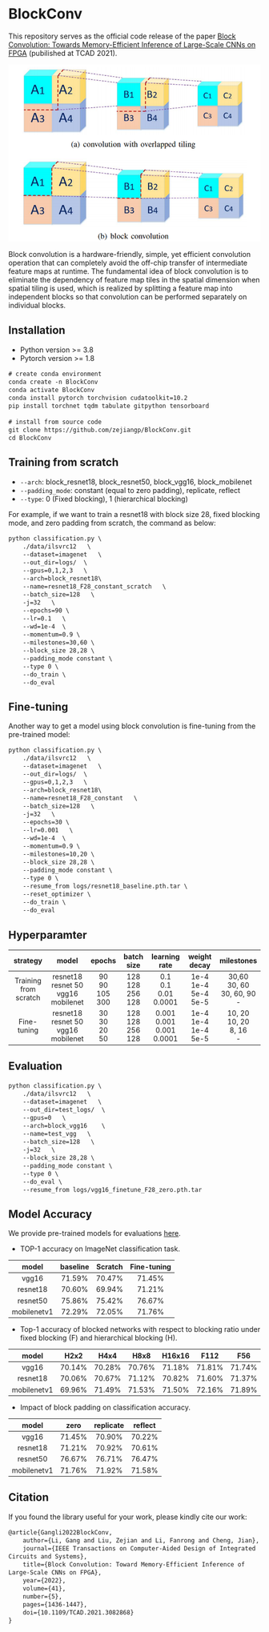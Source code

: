 # BlockConv
This repository serves as the official code release of the paper [Block Convolution: Towards Memory-Efficient Inference of Large-Scale CNNs on FPGA](https://ieeexplore.ieee.org/document/9438668) (pubilished at TCAD 2021).

<div align=center>
<img src=block_convolution.png>
</div>

Block convolution is a hardware-friendly, simple, yet efficient convolution operation that can completely avoid the off-chip transfer of intermediate feature maps at runtime. The fundamental idea of block convolution is to eliminate the dependency of feature map tiles in the spatial dimension when spatial tiling is used, which is realized by splitting a feature map into independent blocks so that convolution can be performed separately on individual blocks.

## Installation

* Python version >= 3.8
* Pytorch version >= 1.8

```
# create conda environment
conda create -n BlockConv 
conda activate BlockConv
conda install pytorch torchvision cudatoolkit=10.2
pip install torchnet tqdm tabulate gitpython tensorboard

# install from source code
git clone https://github.com/zejiangp/BlockConv.git
cd BlockConv
```

## Training from scratch
* `--arch`: block_resnet18, block_resnet50, block_vgg16, block_mobilenet
* `--padding_mode`: constant (equal to zero padding), replicate, reflect
* `--type`: 0 (Fixed blocking), 1 (hierarchical blocking)

For example, if we want to train a resnet18 with block size 28, fixed blocking mode, and zero padding from scratch, the command as below:
```
python classification.py \
    ./data/ilsvrc12   \
    --dataset=imagenet   \
    --out_dir=logs/  \
    --gpus=0,1,2,3   \
    --arch=block_resnet18\
    --name=resnet18_F28_constant_scratch   \
    --batch_size=128   \
    -j=32   \
    --epochs=90 \
    --lr=0.1   \
    --wd=1e-4  \
    --momentum=0.9 \
    --milestones=30,60 \
    --block_size 28,28 \
    --padding_mode constant \
    --type 0 \
    --do_train \
    --do_eval
```

## Fine-tuning 
Another way to get a model using block convolution is  fine-tuning from the pre-trained model:
```
python classification.py \
    ./data/ilsvrc12   \
    --dataset=imagenet   \
    --out_dir=logs/  \
    --gpus=0,1,2,3   \
    --arch=block_resnet18\
    --name=resnet18_F28_constant   \
    --batch_size=128   \
    -j=32   \
    --epochs=30 \
    --lr=0.001   \
    --wd=1e-4  \
    --momentum=0.9 \
    --milestones=10,20 \
    --block_size 28,28 \
    --padding_mode constant \
    --type 0 \
    --resume_from logs/resnet18_baseline.pth.tar \
    --reset_optimizer \
    --do_train \
    --do_eval
```

## Hyperparamter
| strategy | model | epochs | batch size | learning rate | weight decay | milestones |
|:-:|:-:|:-:|:-:|:-:|:-:|:-:|
| Training from scratch | resnet18 <br> resnet 50 <br> vgg16 <br> mobilenet | 90 <br> 90 <br> 105 <br> 300 | 128 <br> 128 <br> 256 <br> 128| 0.1 <br> 0.1 <br> 0.01 <br> 0.0001 | 1e-4 <br> 1e-4 <br> 5e-4 <br> 5e-5 | 30,60 <br> 30, 60 <br> 30, 60, 90 <br> -|
| Fine-tuning | resnet18 <br> resnet 50 <br> vgg16 <br> mobilenet | 30 <br> 30 <br> 20 <br> 50| 128 <br> 128 <br> 256 <br> 128 | 0.001 <br> 0.001 <br> 0.001 <br> 0.0001 | 1e-4 <br> 1e-4 <br> 1e-4 <br> 5e-5 | 10, 20 <br> 10, 20 <br> 8, 16 <br> -|

## Evaluation
```
python classification.py \
    ./data/ilsvrc12   \
    --dataset=imagenet   \
    --out_dir=test_logs/  \
    --gpus=0   \
    --arch=block_vgg16    \
    --name=test_vgg   \
    --batch_size=128   \
    -j=32   \
    --block_size 28,28 \
    --padding_mode constant \
    --type 0 \
    --do_eval \
    --resume_from logs/vgg16_finetune_F28_zero.pth.tar
```

## Model Accuracy
We provide pre-trained models for evaluations [here](https://drive.google.com/drive/folders/1Dnyf9MRA0pZPn6qV_PaywYblb77jbumY?usp=sharing).
* TOP-1 accuracy on ImageNet classification task.

| model | baseline | Scratch | Fine-tuning |
|:-:|:-:|:-:|:-:| 
| vgg16 | 71.59% | 70.47% | 71.45% |
| resnet18 | 70.60% | 69.94% | 71.21% |
| resnet50 | 75.86% | 75.42% | 76.67% |
| mobilenetv1 | 72.29% | 72.05% | 71.76% |

* Top-1 accuracy of blocked networks with respect to blocking ratio under fixed blocking (F) and hierarchical blocking (H).

| model | H2x2 | H4x4 | H8x8 | H16x16 | F112 | F56 | F28 | F14 |
|:-:|:-:|:-:|:-:|:-:|:-:|:-:|:-:|:-:
| vgg16 | 70.14% | 70.28% | 70.76% | 71.18% | 71.81% | 71.74% | 71.45% | 70.48% |
| resnet18 |70.06% | 70.67% | 71.12% | 70.82% | 71.60% | 71.37% | 71.21% | 70.20% |
| mobilenetv1 | 69.96% | 71.49% | 71.53% | 71.50% | 72.16% | 71.89% | 71.76% | 71.13% |

* Impact of block padding on classification accuracy.

| model | zero | replicate | reflect |
|:-:|:-:|:-:|:-:|
| vgg16 | 71.45% | 70.90% | 70.22% |
| resnet18 | 71.21% | 70.92% | 70.61% |
| resnet50 | 76.67% | 76.71% | 76.47% |
| mobilenetv1 | 71.76% | 71.92% | 71.58% |

## Citation
If you found the library useful for your work, please kindly cite our work:
```
@article{Gangli2022BlockConv,  
    author={Li, Gang and Liu, Zejian and Li, Fanrong and Cheng, Jian},  
    journal={IEEE Transactions on Computer-Aided Design of Integrated Circuits and Systems},   
    title={Block Convolution: Toward Memory-Efficient Inference of Large-Scale CNNs on FPGA},   
    year={2022},  
    volume={41},  
    number={5},  
    pages={1436-1447},  
    doi={10.1109/TCAD.2021.3082868}
}
```
